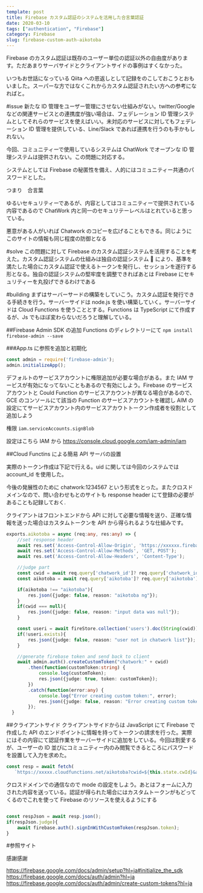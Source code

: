 ```yaml
---
template: post
title: Firebase カスタム認証のシステムを活用した合言葉認証
date: 2020-03-10
tags: ["authentication", "Firebase"]
category: Firebase
slug: firebase-custom-auth-aikotoba
---
```


Firebase のカスタム認証は既存のユーザー単位の認証以外の自由度があります。ただあまりサーバサイドとクライアントサイドの事例はすくなかった。

いつもお世話になっている Qiita への恩返しとして記録をのこしておこうとおもいました。スーパーな方ではなくこれからカスタム認証されたい方への参考になればと。

#issue
新たな ID 管理をユーザー管理にさせない仕組みがない。twitter/Google などの関連サービスとの連携度が強い場合は、フェデレーション ID 管理システムとしてそれらのサービスを使えばいい。未対応のサービスに対してもフェデレーション ID 管理を提供している、Line/Slack であれば連携を行うのも手かもしれない。

今回、コミュニティーで使用しているシステムは ChatWork でオープンな ID 管理システムは提供されない。この問題に対応する。

システムとしては Firebase の秘匿性を備え、人的にはコミュニティー共通のパスワードとした。

つまり　合言葉

ゆるいセキュリティーであるが、内容としてはコミュニティーで提供されている内容であるので ChatWork 内と同一のセキュリテーレベルはとれていると思っている。

悪意がある人がいれば Chatwork のコピーを広げることもできる。同じようにこのサイトの情報も同じ程度の防御となる

#solve
この問題に対して Firebase のカスタム認証システムを活用することを考えた。カスタム認証システムの仕組みは独自の認証システム  により、基準を満たした場合にカスタム認証で使えるトークンを発行し、セッションを遂行する形となる。独自の認証システムの堅牢度を調整できればあとは Firebase にセキュリティーを丸投げできるわけである

#building
まずはサーバーサードの構築をしていこう。カスタム認証を発行できる手続きを行う。サーバーサイドは node.js を使い構築していく。サーバーサイドは Cloud Functions を使うこととする。Functions は TypeScript にて作成するが、Js でもほぼ変わらないだろうと理解している。

##Firebase Admin SDK の追加
Functions のディレクトリーにて
`npm install firebase-admin --save`

###App.ts に参照を追加と初期化

```App.ts
const admin = require('firebase-admin');
admin.initializeApp();
```

デフォルトのサービスアカウントに権限追加が必要な場合がある。また IAM サービスが有効になってないこともあるので有効にしよう。Firebase のサービスアカウントと Could Function のサービスアカウントが異なる場合があるので、GCE のコンソールにて該当の Function のサービスアカウントを確認し AIM の設定にてサービスアカウント内のサービスアカウトトークン作成者を役割として追加しよう

権限 `iam.serviceAccounts.signBlob`

設定はこちら IAM から
https://console.cloud.google.com/iam-admin/iam

##Cloud Functins による簡易 API サーバの設置

実際のトークン作成は下記で行える。uid に関しては今回のシステムでは account_id を使用した。

今後の発展性のために chatwork:1234567 という形式をとった。またクロスドメインなので、問い合わせもとのサイトも response header にて登録の必要があることも記録しておく.

クライアントはフロントエンドから API に対して必要な情報を送り、正確な情報を送った場合はカスタムトークンを API から得られるような仕組みです。

```App.ts
exports.aikotoba = async (req:any, res:any) => {
    //set response header
    await res.set('Access-Control-Allow-Origin', 'https://xxxxxx.firebaseapp.com');
    await res.set('Access-Control-Allow-Methods', 'GET, POST');
    await res.set('Access-Control-Allow-Headers', 'Content-Type');

    //judge part
    const cwid = await req.query['chatwork_id']? req.query['chatwork_id']: null;
    const aikotoba = await req.query['aikotoba']? req.query['aikotoba']: null;

    if(aikotoba !== "aikotoba"){
        res.json({judge: false, reason: "aikotoba ng"});
    }
    if(cwid === null){
        res.json({judge: false, reason: "input data was null"});
    }

    const useri = await fireStore.collection('users').doc(String(cwid)).get();
    if(!useri.exists){
        res.json({judge: false, reason: "user not in chatwork list"});
    }

    //generate firebase token and send back to client
    await admin.auth().createCustomToken("chatwork:" + cwid)
        .then(function(customToken:string) {
            console.log(customToken);
            res.json({judge: true, token: customToken});
        })
        .catch(function(error:any) {
            console.log("Error creating custom token:", error);
            res.json({judge: false, reason: "Error creating custom token"});
        });
  }
```

##クライアントサイド
クライアントサイドからは JavaScript にて Firebase で作成した API のエンドポイントに情報を持ってトークンの請求を行った。実際にはその内容にて認証作業をサーバーサイドに追加をしている。今回は割愛するが、ユーザーの ID 並びにコミュニティー内のみ閲覧できるところにパスワードを設置して入力を求めた。

```client.js
const resp = await fetch(
   `https://xxxxx.cloudfunctions.net/aikotoba?cwid=${this.state.cwId}&aikotoba=${this.state.aikotoba}`, {mode: 'cors'});
```

クロスドメインでの通信なので mode の設定をしよう。あとはフォームに入力された内容を送っている。認証が得られた場合にはカスタムトークンがもどってくるのでこれを使って Firebase のリソースを使えるようにする

```client.js

const respJson = await resp.json();
if(respJson.judge){
    await firebase.auth().signInWithCustomToken(respJson.token);
}

```

#参照サイト

感謝感謝

https://firebase.google.com/docs/admin/setup?hl=ja#initialize_the_sdk
https://firebase.google.com/docs/auth/admin?hl=ja
https://firebase.google.com/docs/auth/admin/create-custom-tokens?hl=ja
